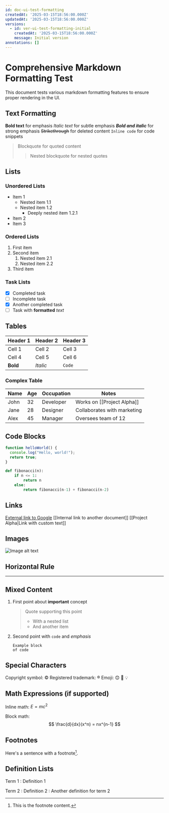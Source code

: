 ```yaml
---
id: doc-ui-test-formatting
createdAt: '2025-03-15T18:56:00.000Z'
updatedAt: '2025-03-15T18:56:00.000Z'
versions:
  - id: ver-ui-test-formatting-initial
    createdAt: '2025-03-15T18:56:00.000Z'
    message: Initial version
annotations: []
---
```


# Comprehensive Markdown Formatting Test

This document tests various markdown formatting features to ensure proper rendering in the UI.

## Text Formatting

**Bold text** for emphasis
*Italic text* for subtle emphasis
***Bold and italic*** for strong emphasis
~~Strikethrough~~ for deleted content
`Inline code` for code snippets
> Blockquote for quoted content
>> Nested blockquote for nested quotes

## Lists

### Unordered Lists
- Item 1
  - Nested item 1.1
  - Nested item 1.2
    - Deeply nested item 1.2.1
- Item 2
- Item 3

### Ordered Lists
1. First item
2. Second item
   1. Nested item 2.1
   2. Nested item 2.2
3. Third item

### Task Lists
- [x] Completed task
- [ ] Incomplete task
- [x] Another completed task
- [ ] Task with **formatted** *text*

## Tables

| Header 1 | Header 2 | Header 3 |
|----------|----------|----------|
| Cell 1   | Cell 2   | Cell 3   |
| Cell 4   | Cell 5   | Cell 6   |
| **Bold** | *Italic* | `Code`   |

### Complex Table

| Name | Age | Occupation | Notes |
|------|-----|------------|-------|
| John | 32  | Developer  | Works on [[Project Alpha]] |
| Jane | 28  | Designer   | Collaborates with marketing |
| Alex | 45  | Manager    | Oversees team of 12 |

## Code Blocks

```javascript
function helloWorld() {
  console.log("Hello, world!");
  return true;
}
```

```python
def fibonacci(n):
    if n <= 1:
        return n
    else:
        return fibonacci(n-1) + fibonacci(n-2)
```

## Links

[External link to Google](https://www.google.com)
[[Internal link to another document]]
[[Project Alpha|Link with custom text]]

## Images

![Image alt text](https://via.placeholder.com/150)

## Horizontal Rule

---

## Mixed Content

1. First point about **important** concept
   > Quote supporting this point
   > - With a nested list
   > - And another item

2. Second point with `code` and *emphasis*
   ```
   Example block
   of code
   ```

## Special Characters

Copyright symbol: ©
Registered trademark: ®
Emoji: 😊 🚀 💡

## Math Expressions (if supported)

Inline math: $E = mc^2$

Block math:
$$
\frac{d}{dx}(x^n) = nx^{n-1}
$$

## Footnotes

Here's a sentence with a footnote[^1].

[^1]: This is the footnote content.

## Definition Lists

Term 1
: Definition 1

Term 2
: Definition 2
: Another definition for term 2
